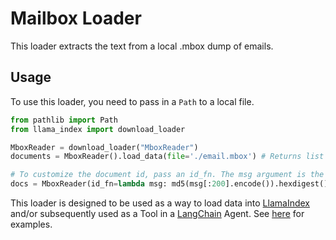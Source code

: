 # Mailbox Loader

This loader extracts the text from a local .mbox dump of emails.

## Usage

To use this loader, you need to pass in a `Path` to a local file.

```python
from pathlib import Path
from llama_index import download_loader

MboxReader = download_loader("MboxReader")
documents = MboxReader().load_data(file='./email.mbox') # Returns list of documents

# To customize the document id, pass an id_fn. The msg argument is the whole message as defined by `message_format`
docs = MboxReader(id_fn=lambda msg: md5(msg[:200].encode()).hexdigest()).load_data(file=d)

```

This loader is designed to be used as a way to load data into [LlamaIndex](https://github.com/jerryjliu/gpt_index/tree/main/gpt_index) and/or subsequently used as a Tool in a [LangChain](https://github.com/hwchase17/langchain) Agent. See [here](https://github.com/emptycrown/llama-hub/tree/main) for examples.
